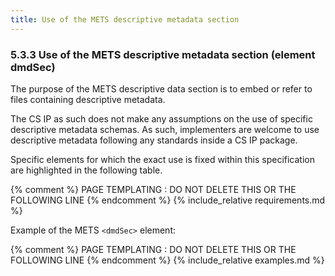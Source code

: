 ```yaml
---
title: Use of the METS descriptive metadata section
---
```

### 5.3.3 Use of the METS descriptive metadata section (element dmdSec)

The purpose of the METS descriptive data section is to embed or refer to files containing descriptive metadata.

The CS IP as such does not make any assumptions on the use of specific descriptive metadata schemas. As such, implementers are welcome to use descriptive metadata following any standards inside a CS IP package.

Specific elements for which the exact use is fixed within this specification are highlighted in the following table.

{% comment %} PAGE TEMPLATING : DO NOT DELETE THIS OR THE FOLLOWING LINE {% endcomment %}
{% include_relative requirements.md %}

Example of the METS `<dmdSec>` element:

{% comment %} PAGE TEMPLATING : DO NOT DELETE THIS OR THE FOLLOWING LINE {% endcomment %}
{% include_relative examples.md %}
